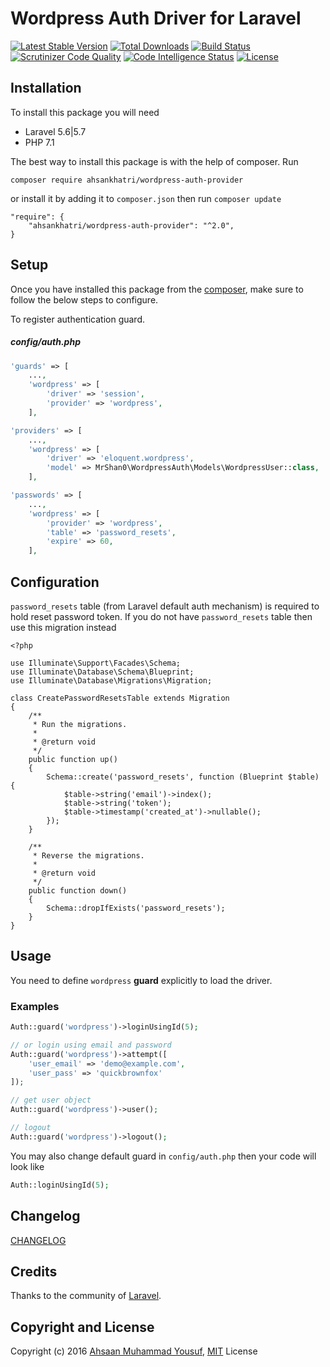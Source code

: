 # Wordpress Auth Driver for Laravel

[![Latest Stable Version](https://poser.pugx.org/ahsankhatri/wordpress-auth-provider/v/stable)](https://packagist.org/packages/ahsankhatri/wordpress-auth-provider) [![Total Downloads](https://poser.pugx.org/ahsankhatri/wordpress-auth-provider/downloads)](https://packagist.org/packages/ahsankhatri/wordpress-auth-provider) [![Build Status](https://scrutinizer-ci.com/g/ahsankhatri/wordpress-auth-driver-laravel/badges/build.png?b=master)](https://scrutinizer-ci.com/g/ahsankhatri/wordpress-auth-driver-laravel/build-status/master) [![Scrutinizer Code Quality](https://scrutinizer-ci.com/g/ahsankhatri/wordpress-auth-driver-laravel/badges/quality-score.png?b=master)](https://scrutinizer-ci.com/g/ahsankhatri/wordpress-auth-driver-laravel/?branch=master) [![Code Intelligence Status](https://scrutinizer-ci.com/g/ahsankhatri/wordpress-auth-driver-laravel/badges/code-intelligence.svg?b=master)](https://scrutinizer-ci.com/code-intelligence) [![License](https://poser.pugx.org/ahsankhatri/wordpress-auth-provider/license)](https://packagist.org/packages/ahsankhatri/wordpress-auth-provider)

## Installation

To install this package you will need
  - Laravel 5.6|5.7
  - PHP 7.1

The best way to install this package is with the help of composer. Run
```
composer require ahsankhatri/wordpress-auth-provider
```

or install it by adding it to `composer.json` then run `composer update`
```
"require": {
    "ahsankhatri/wordpress-auth-provider": "^2.0",
}
```

## Setup

Once you have installed this package from the [composer](https://packagist.org/packages/ahsankhatri/wordpress-auth-provider), make sure to follow the below steps to configure.

To register authentication guard.

##### config/auth.php
```php
'guards' => [
    ...,
    'wordpress' => [
        'driver' => 'session',
        'provider' => 'wordpress',
    ],
```

```php
'providers' => [
    ...,
    'wordpress' => [
        'driver' => 'eloquent.wordpress',
        'model' => MrShan0\WordpressAuth\Models\WordpressUser::class,
    ],
```

```php
'passwords' => [
    ...,
    'wordpress' => [
        'provider' => 'wordpress',
        'table' => 'password_resets',
        'expire' => 60,
    ],
```

## Configuration

`password_resets` table (from Laravel default auth mechanism) is required to hold reset password token. If you do not have `password_resets` table then use this migration instead
```
<?php

use Illuminate\Support\Facades\Schema;
use Illuminate\Database\Schema\Blueprint;
use Illuminate\Database\Migrations\Migration;

class CreatePasswordResetsTable extends Migration
{
    /**
     * Run the migrations.
     *
     * @return void
     */
    public function up()
    {
        Schema::create('password_resets', function (Blueprint $table) {
            $table->string('email')->index();
            $table->string('token');
            $table->timestamp('created_at')->nullable();
        });
    }

    /**
     * Reverse the migrations.
     *
     * @return void
     */
    public function down()
    {
        Schema::dropIfExists('password_resets');
    }
}
```

## Usage
You need to define `wordpress` **guard** explicitly to load the driver.
### Examples
```php
Auth::guard('wordpress')->loginUsingId(5);

// or login using email and password
Auth::guard('wordpress')->attempt([
    'user_email' => 'demo@example.com',
    'user_pass' => 'quickbrownfox'
]);

// get user object
Auth::guard('wordpress')->user();

// logout
Auth::guard('wordpress')->logout();
```

You may also change default guard in `config/auth.php` then your code will look like
```php
Auth::loginUsingId(5);
```

## Changelog

[CHANGELOG](CHANGELOG.md)

## Credits

Thanks to the community of [Laravel](https://www.laravel.com/).

## Copyright and License

Copyright (c) 2016 [Ahsaan Muhammad Yousuf](http://ahsaan.me/), [MIT](LICENSE) License
